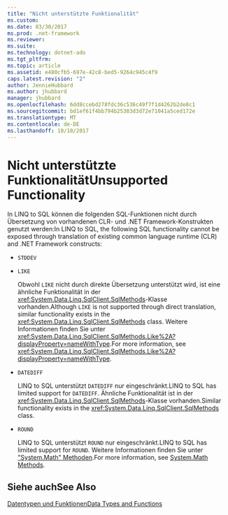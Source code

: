 ```yaml
---
title: "Nicht unterstützte Funktionalität"
ms.custom: 
ms.date: 03/30/2017
ms.prod: .net-framework
ms.reviewer: 
ms.suite: 
ms.technology: dotnet-ado
ms.tgt_pltfrm: 
ms.topic: article
ms.assetid: e480cfb5-697e-42c8-bed5-9264c945c4f9
caps.latest.revision: "2"
author: JennieHubbard
ms.author: jhubbard
manager: jhubbard
ms.openlocfilehash: 6dd8ccebd278fdc36c536c49f7f1d4262b2de8c1
ms.sourcegitcommit: bd1ef61f4bb794b25383d3d72e71041a5ced172e
ms.translationtype: MT
ms.contentlocale: de-DE
ms.lasthandoff: 10/18/2017
---
```

# <a name="unsupported-functionality"></a><span data-ttu-id="8caa7-102">Nicht unterstützte Funktionalität</span><span class="sxs-lookup"><span data-stu-id="8caa7-102">Unsupported Functionality</span></span>
<span data-ttu-id="8caa7-103">In LINQ to SQL können die folgenden SQL-Funktionen nicht durch Übersetzung von vorhandenen CLR- und .NET Framework-Konstrukten genutzt werden:</span><span class="sxs-lookup"><span data-stu-id="8caa7-103">In LINQ to SQL, the following SQL functionality cannot be exposed through translation of existing common language runtime (CLR) and .NET Framework constructs:</span></span>  
  
-   `STDDEV`  
  
-   `LIKE`  
  
     <span data-ttu-id="8caa7-104">Obwohl `LIKE` nicht durch direkte Übersetzung unterstützt wird, ist eine ähnliche Funktionalität in der <xref:System.Data.Linq.SqlClient.SqlMethods>-Klasse vorhanden.</span><span class="sxs-lookup"><span data-stu-id="8caa7-104">Although `LIKE` is not supported through direct translation, similar functionality exists in the <xref:System.Data.Linq.SqlClient.SqlMethods> class.</span></span> <span data-ttu-id="8caa7-105">Weitere Informationen finden Sie unter <xref:System.Data.Linq.SqlClient.SqlMethods.Like%2A?displayProperty=nameWithType>.</span><span class="sxs-lookup"><span data-stu-id="8caa7-105">For more information, see <xref:System.Data.Linq.SqlClient.SqlMethods.Like%2A?displayProperty=nameWithType>.</span></span>  
  
-   `DATEDIFF`  
  
     <span data-ttu-id="8caa7-106">LINQ to SQL unterstützt `DATEDIFF` nur eingeschränkt.</span><span class="sxs-lookup"><span data-stu-id="8caa7-106">LINQ to SQL has limited support for `DATEDIFF`.</span></span> <span data-ttu-id="8caa7-107">Ähnliche Funktionalität ist in der <xref:System.Data.Linq.SqlClient.SqlMethods>-Klasse vorhanden.</span><span class="sxs-lookup"><span data-stu-id="8caa7-107">Similar functionality exists in the <xref:System.Data.Linq.SqlClient.SqlMethods> class.</span></span>  
  
-   `ROUND`  
  
     <span data-ttu-id="8caa7-108">LINQ to SQL unterstützt `ROUND` nur eingeschränkt.</span><span class="sxs-lookup"><span data-stu-id="8caa7-108">LINQ to SQL has limited support for `ROUND`.</span></span> <span data-ttu-id="8caa7-109">Weitere Informationen finden Sie unter ["System.Math" Methoden](system-math-methods.md).</span><span class="sxs-lookup"><span data-stu-id="8caa7-109">For more information, see [System.Math Methods](system-math-methods.md).</span></span>  
  
## <a name="see-also"></a><span data-ttu-id="8caa7-110">Siehe auch</span><span class="sxs-lookup"><span data-stu-id="8caa7-110">See Also</span></span>  
 [<span data-ttu-id="8caa7-111">Datentypen und Funktionen</span><span class="sxs-lookup"><span data-stu-id="8caa7-111">Data Types and Functions</span></span>](data-types-and-functions.md)
